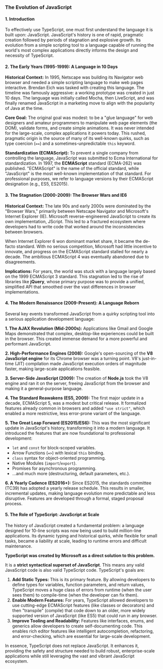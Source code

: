 ### **The Evolution of JavaScript**

#### **1. Introduction**

To effectively use TypeScript, one must first understand the language it is built upon: JavaScript. JavaScript's history is one of rapid, pragmatic creation followed by periods of stagnation and explosive growth. Its evolution from a simple scripting tool to a language capable of running the world's most complex applications directly informs the design and necessity of TypeScript.

#### **2. The Early Years (1995-1999): A Language in 10 Days**

**Historical Context:**
In 1995, Netscape was building its Navigator web browser and needed a simple scripting language to make web pages interactive. Brendan Eich was tasked with creating this language. The timeline was famously aggressive: a working prototype was created in just 10 days. The language was initially called Mocha, then LiveScript, and was finally renamed JavaScript in a marketing move to align with the popularity of Java at the time.

**Core Goal:**
The original goal was modest: to be a "glue language" for web designers and amateur programmers to manipulate web page elements (the DOM), validate forms, and create simple animations. It was never intended for the large-scale, complex applications it powers today. This rushed, pragmatic origin is the source of many of its well-known quirks, such as type coercion (`==`) and a sometimes-unpredictable `this` keyword.

**Standardization (ECMAScript):**
To prevent a single company from controlling the language, JavaScript was submitted to Ecma International for standardization. In 1997, the **ECMAScript** standard (ECMA-262) was published. "ECMAScript" is the name of the official standard, while "JavaScript" is the most well-known implementation of that standard. For professional purposes, we refer to language versions by their ECMAScript designation (e.g., ES5, ES2015).

#### **3. The Stagnation (2000-2009): The Browser Wars and IE6**

**Historical Context:**
The late 90s and early 2000s were dominated by the "Browser Wars," primarily between Netscape Navigator and Microsoft's Internet Explorer (IE). Microsoft reverse-engineered JavaScript to create its own implementation, JScript. This led to a fractured ecosystem where developers had to write code that worked around the inconsistencies between browsers.

When Internet Explorer 6 won dominant market share, it became the de-facto standard. With no serious competition, Microsoft had little incentive to innovate, and progress on the ECMAScript standard stalled for nearly a decade. The ambitious ECMAScript 4 was eventually abandoned due to disagreements.

**Implications:**
For years, the world was stuck with a language largely based on the 1999 ECMAScript 3 standard. This stagnation led to the rise of libraries like **jQuery**, whose primary purpose was to provide a unified, simplified API that smoothed over the vast differences in browser implementations.

#### **4. The Modern Renaissance (2009-Present): A Language Reborn**

Several key events transformed JavaScript from a quirky scripting tool into a serious application development language:

**1. The AJAX Revolution (Mid-2000s):** Applications like Gmail and Google Maps demonstrated that complex, desktop-like experiences could be built in the browser. This created immense demand for a more powerful and performant JavaScript.

**2. High-Performance Engines (2008):** Google's open-sourcing of the **V8 JavaScript engine** for its Chrome browser was a turning point. V8's just-in-time (JIT) compilation made JavaScript execution orders of magnitude faster, making large-scale applications feasible.

**3. Server-Side JavaScript (2009):** The creation of **Node.js** took the V8 engine and ran it on the server, freeing JavaScript from the browser and making it a general-purpose language.

**4. The Standard Reawakens (ES5, 2009):** The first major update in a decade, ECMAScript 5, was a modest but critical release. It formalized features already common in browsers and added `"use strict"`, which enabled a more restrictive, less error-prone variant of the language.

**5. The Great Leap Forward (ES2015/ES6):** This was the most significant update in JavaScript's history, transforming it into a modern language. It introduced the features that are now foundational to professional development:
*   `let` and `const` for block-scoped variables.
*   Arrow Functions (`=>`) with lexical `this` binding.
*   `class` syntax for object-oriented programming.
*   Native Modules (`import`/`export`).
*   Promises for asynchronous programming.
*   ...and much more (destructuring, default parameters, etc.).

**6. A Yearly Cadence (ES2016+):** Since ES2015, the standards committee (TC39) has adopted a yearly release schedule. This results in smaller, incremental updates, making language evolution more predictable and less disruptive. Features are developed through a formal, staged proposal process.

#### **5. The Role of TypeScript: JavaScript at Scale**

The history of JavaScript created a fundamental problem: a language designed for 10-line scripts was now being used to build million-line applications. Its dynamic typing and historical quirks, while flexible for small tasks, became a liability at scale, leading to runtime errors and difficult maintenance.

**TypeScript was created by Microsoft as a direct solution to this problem.**

It is a **strict syntactical superset of JavaScript**. This means any valid JavaScript code is also valid TypeScript code. TypeScript's goals are:

1.  **Add Static Types:** This is its primary feature. By allowing developers to define types for variables, function parameters, and return values, TypeScript moves a huge class of errors from runtime (when the user sees them) to compile-time (when the developer can fix them).
2.  **Enable Modern Features:** For years, TypeScript allowed developers to use cutting-edge ECMAScript features (like classes or decorators) and then "transpile" (compile) that code down to an older, more widely supported version of JavaScript (like ES5) that could run in any browser.
3.  **Improve Tooling and Readability:** Features like interfaces, enums, and generics allow developers to create self-documenting code. This enables rich editor features like intelligent autocompletion, refactoring, and error-checking, which are essential for large-scale development.

In essence, TypeScript does not replace JavaScript. It enhances it, providing the safety and structure needed to build robust, enterprise-scale applications while still leveraging the vast and vibrant JavaScript ecosystem.